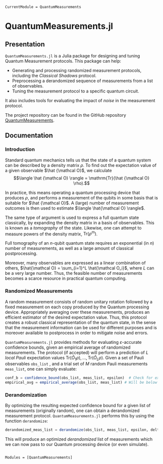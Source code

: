 ```@meta
CurrentModule = QuantumMeasurements
```

# QuantumMeasurements.jl

## Presentation

`QuantumMeasurements.jl` is a Julia package for designing and tuning Quantum Measurement protocols.
This package can help:

- Generating and processing randomized measurement protocols, including the *Classical Shadows*
protocol.
- Preprocessing a derandomized sequence of measurements from a list of observables.
- Tuning the measurement protocol to a specific quantum circuit.

It also includes tools for evaluating the impact of *noise* in the measurement protocol.

The project repository can be found in the GitHub repository [QuantumMeasurements](https://github.com/pasqal-io/QuantumMeasurements.jl).

## Documentation

### Introduction

Standard quantum mechanics tells us that the state of a quantum system can be described by a density matrix $\rho$. To find out the expectation value of a given observable $\hat {\mathcal O}$, we calculate $$\langle \hat {\mathcal O} \rangle = \mathrm{Tr}(\hat {\mathcal O} \rho).$$

In practice, this means operating a quantum processing device that produces $\rho$, and performs a measurement of the qubits in some basis that is suitable for $\hat {\mathcal O}$. A (large) number of measurement outcomes is then used to estimate $\langle \hat{\mathcal O} \rangle$.

The same type of argument is used to express a full quantum state classically, by expanding the density matrix in a basis of observables. This is known as a *tomography* of the state. Likewise, one can attempt to measure powers of the density matrix, $\mathrm{Tr}(\rho^m)$.

Full tomography of an $n$-qubit quantum state requires an exponential (in $n$) number of measurements, as well as a large amount of classical postprocessing. 

Moreover, many observables are expressed as a linear combination of others, $\hat{\mathcal O} = \sum_{i=1}^L \hat{\mathcal O_i}$, where $L$ can be a very large number. Thus, the feasible number of measurements becomes a scarce resource in practical quantum computing.
### Randomized Measurements

A random measurement consists of random unitary rotation followed by a fixed measurement on each copy produced by the Quantum processing device. Appropriately averaging over these measurements, produces an efficient estimator of the desired expectation value. Thus, this protocol creates a robust classical representation of the quantum state, in the sense that the measurement information can be used for different purposes and is moreover available to postprocess in order to mitigate noise and errors.

`QuantumMeasurements.jl` provides methods for evaluating  $\varepsilon$-accurate confidence bounds, given an empirical average of randomized measurements. The protocol (if accepted) will perform a prediction of $L$ *local Pauli* expectation values $\mathrm{Tr}(\hat O_1\rho), \ldots, \mathrm{Tr}(\hat O_L \rho)$.  Given a set of Pauli observables `obs_list` , and a trial set of $M$ random Pauli measurements `meas_list`, one can simply evaluate:

```julia
conf_b = confidence_bound(obs_list, meas_list, epsilon)  # Check for example that it is less than some desired delta/2
empirical_avg = empirical_average(obs_list, meas_list) # Will be below epsilon with probability 1-delta
```

### Derandomization

By optimizing the resulting expected confidence bound for a given list of measurements (originally random), one can obtain a derandomized measurement protocol. `QuantumMeasurements.jl` performs this by using the function `derandomize`:

```julia    
derandomized_meas_list = derandomize(obs_list, meas_list, epsilon, delta)
```

This will produce an optimized *derandomized* list of measurements which we can now pass to our Quantum processing device (or even simulate). 





```@index
```

```@autodocs
Modules = [QuantumMeasurements]
```
